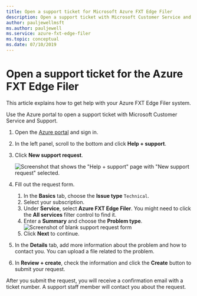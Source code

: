 ```yaml
---
title: Open a support ticket for Microsoft Azure FXT Edge Filer  
description: Open a support ticket with Microsoft Customer Service and Support for help with your Azure FXT Edge Filer system.
author: pauljewellmsft
ms.author: pauljewell
ms.service: azure-fxt-edge-filer
ms.topic: conceptual
ms.date: 07/10/2019
---
```


# Open a support ticket for the Azure FXT Edge Filer

This article explains how to get help with your Azure FXT Edge Filer system.

Use the Azure portal to open a support ticket with Microsoft Customer Service and Support.

1. Open the [Azure portal](https://portal.azure.com/) and sign in.
1. In the left panel, scroll to the bottom and click **Help + support**.
1. Click **New support request**.

   ![Screenshot that shows the "Help + support" page with "New support request" selected.](media/fxt-support-blank.png)

1. Fill out the request form.  
    1. In the **Basics** tab, choose the **Issue type** ``Technical``.
    1. Select your subscription.
    1. Under **Service**, select **Azure FXT Edge Filer**. You might need to click the **All services** filter control to find it.
    1. Enter a **Summary** and choose the **Problem type**.
    ![Screenshot of blank support request form](media/fxt-support-populated.png)
    1. Click **Next** to continue.
1. In the **Details** tab, add more information about the problem and how to contact you. You can upload a file related to the problem.
1. In **Review + create**, check the information and click the **Create** button to submit your request.

After you submit the request, you will receive a confirmation email with a ticket number. A support staff member will contact you about the request.

